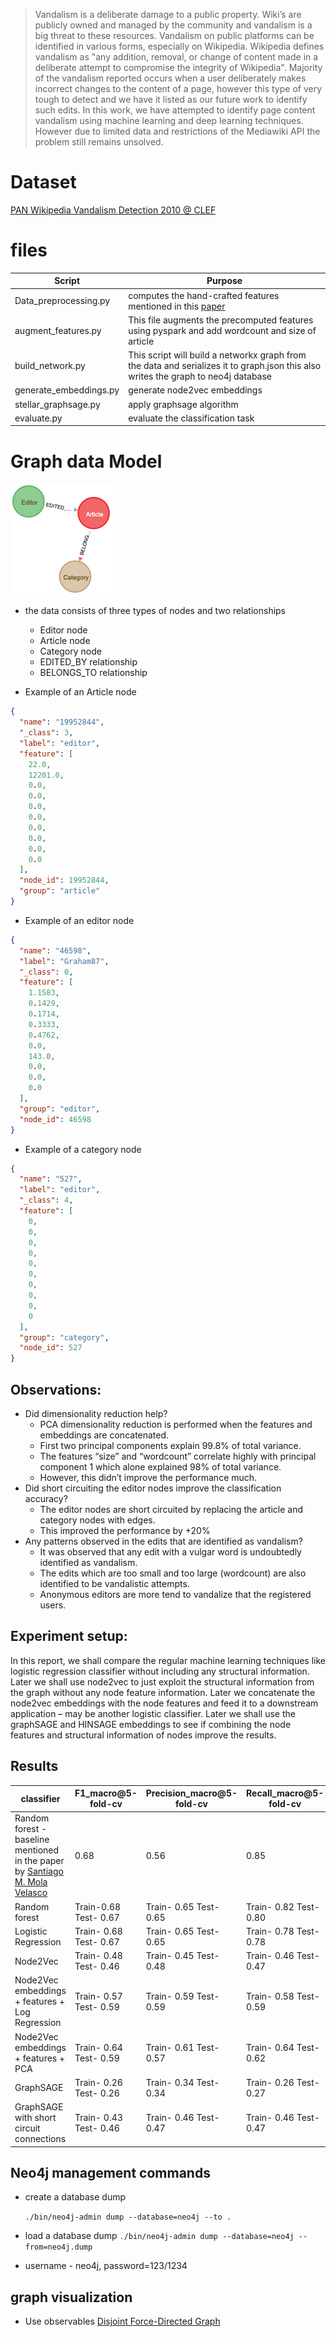 > Vandalism is a deliberate damage to a public property. Wiki’s are publicly owned and managed by the community and vandalism is a big threat to these resources. Vandalism on public platforms can be identified in various forms, especially on Wikipedia. Wikipedia defines vandalism as "any addition, removal, or change of content made in a deliberate attempt to compromise the integrity of Wikipedia". Majority of the vandalism reported occurs when a user deliberately makes incorrect changes to the content of a page, however this type of very tough to detect and we have it listed as our future work to identify such edits. In this work, we have attempted to identify page content vandalism using machine learning and deep learning techniques. However due to limited data and restrictions of the Mediawiki API the problem still remains unsolved.

# Dataset
[PAN Wikipedia Vandalism Detection 2010 @ CLEF](https://webis.de/data/pan-wvc-10.html)

# files

| Script | Purpose |
|--|--|
| Data_preprocessing.py | computes the hand-crafted features mentioned in this [paper]([https://arxiv.org/abs/1210.5560v1](https://arxiv.org/abs/1210.5560v1))
|augment_features.py|This file augments the precomputed features using pyspark and add wordcount and size of article|
|build_network.py| This script will build a networkx graph from the data and serializes it to graph.json  this also writes the graph to neo4j database |
|generate_embeddings.py| generate node2vec embeddings |
|stellar_graphsage.py| apply graphsage algorithm|
|evaluate.py| evaluate the classification task|

# Graph data Model

![datamodel](./misc/graph.png)
    

- the data consists of three types of nodes and two relationships
    - Editor node
    - Article node
    - Category node
    - EDITED_BY relationship
    - BELONGS_TO relationship

- Example of an Article node

```json
{
  "name": "19952844",
  "_class": 3,
  "label": "editor",
  "feature": [
    22.0,
    12201.0,
    0.0,
    0.0,
    0.0,
    0.0,
    0.0,
    0.0,
    0.0,
    0.0
  ],
  "node_id": 19952844,
  "group": "article"
}
```
- Example of an editor node

```json
{
  "name": "46598",
  "label": "Graham87",
  "_class": 0,
  "feature": [
    1.1583,
    0.1429,
    0.1714,
    0.3333,
    0.4762,
    0.0,
    143.0,
    0.0,
    0.0,
    0.0
  ],
  "group": "editor",
  "node_id": 46598
}

```
- Example of a category node

```json
{
  "name": "527",
  "label": "editor",
  "_class": 4,
  "feature": [
    0,
    0,
    0,
    0,
    0,
    0,
    0,
    0,
    0,
    0
  ],
  "group": "category",
  "node_id": 527
}
```

## Observations:

-	Did dimensionality reduction help?
    -   PCA dimensionality reduction is performed when the features and embeddings are concatenated. 
    -	First two principal components explain 99.8% of total variance. 
    -	The features “size” and “wordcount” correlate highly with principal component 1 which alone explained 98% of total variance. 
    -	However, this didn’t improve the performance much.
-   Did short circuiting the editor nodes improve the classification accuracy?
    - The editor nodes are short circuited by replacing the article and category nodes with edges.
    - This improved the performance by +20%
-	Any patterns observed in the edits that are identified as vandalism?
    -	It was observed that any edit with a vulgar word is undoubtedly identified as vandalism.
    -	The edits which are too small and too large (wordcount) are also identified to be vandalistic attempts.
    -	Anonymous editors are more tend to vandalize that the registered users.

## Experiment setup:
In this report, we shall compare the regular machine learning techniques like logistic regression classifier without including any structural information. 
Later we shall use node2vec to just exploit the structural information from the graph without any node feature information. 
Later we concatenate the node2vec embeddings with the node features and feed it to a downstream application – may be another logistic classifier. 
Later we shall use the graphSAGE and HINSAGE embeddings to see if combining the node features and structural information of nodes improve the results.

## Results
 
classifier | F1_macro@5-fold-cv | Precision_macro@5-fold-cv | Recall_macro@5-fold-cv |
| -- | -- | -- |--|
|Random forest -baseline mentioned in the paper by [Santiago M. Mola Velasco](https://arxiv.org/pdf/1210.5560v1.pdf)| 0.68 | 0.56 | 0.85 |
| Random forest | Train-0.68 Test- 0.67 | Train- 0.65 Test- 0.65 | Train- 0.82 Test- 0.80 |
| Logistic Regression | Train- 0.68 Test- 0.67 | Train- 0.65 Test- 0.65|Train- 0.78 Test- 0.78|
| Node2Vec| Train- 0.48 Test- 0.46	| Train- 0.45 Test- 0.48 | Train- 0.46 Test- 0.47|
| Node2Vec embeddings + features  + Log Regression|  Train- 0.57 Test- 0.59| Train- 0.59 Test- 0.59| Train- 0.58 Test- 0.59|
| Node2Vec embeddings + features + PCA | Train- 0.64 Test- 0.59| Train- 0.61 Test- 0.57 | Train- 0.64 Test- 0.62|
|GraphSAGE |Train- 0.26 Test- 0.26 |	Train- 0.34 Test- 0.34|Train- 0.26 Test- 0.27|
|GraphSAGE with short circuit connections | Train- 0.43 Test- 0.46| Train- 0.46 Test- 0.47|	Train- 0.46 Test- 0.47|

## Neo4j management commands

- create a database dump
  
  `./bin/neo4j-admin dump --database=neo4j --to .`
 - load a database dump
    `./bin/neo4j-admin dump --database=neo4j --from=neo4j.dump`
 
- username - neo4j, password=123/1234 

## graph visualization 

- Use observables
[Disjoint Force-Directed Graph](https://observablehq.com/d/c96a50d1e20cecee)